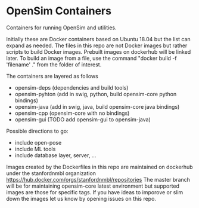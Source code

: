 OpenSim Containers
==================
Containers for running OpenSim and utilities.

Initially these are Docker containers based on Ubuntu 18.04 but the list can expand as needed. 
The files in this repo are not Docker images but rather scripts to build Docker images. Prebuilt images on dockerhub will be linked later.
To build an image from a file, use the command "docker build -f 'filename' ." from the folder of interest.

The containers are layered as follows
- opensim-deps (dependencies and build tools)
- opensim-pyhton (add in swig, python, build opensim-core python bindings)
- opensim-java (add in swig, java, build opensim-core java bindings)
- opensim-cpp (opensim-core with no bindings)
- opensim-gui (TODO add opensim-gui to opensim-java)

Possible directions to go:
- include open-pose
- include ML tools 
- include database layer, server, ...

Images created by the Dockerfiles in this repo are maintained on dockerhub under the stanfordnmbl organization
https://hub.docker.com/orgs/stanfordnmbl/repositories
The master branch will be for maintaining opensim-core latest environment but supported images are those for specific tags.
If you have ideas to imporove or slim down the images let us know by opening issues on this repo.
